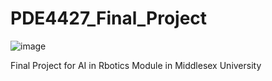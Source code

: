 # PDE4427_Final_Project

![image](https://user-images.githubusercontent.com/70237645/116834199-0b87e480-abce-11eb-862e-6aeb318042f3.png)

Final Project for AI in Rbotics Module in Middlesex University
